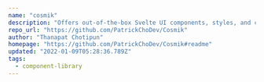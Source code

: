 ```yaml
---
name: "cosmik"
description: "Offers out-of-the-box Svelte UI components, styles, and configurations."
repo_url: "https://github.com/PatrickChoDev/Cosmik"
author: "Thanapat Chotipun"
homepage: "https://github.com/PatrickChoDev/Cosmik#readme"
updated: "2022-01-09T05:28:36.789Z"
tags: 
  - component-library
---
```

